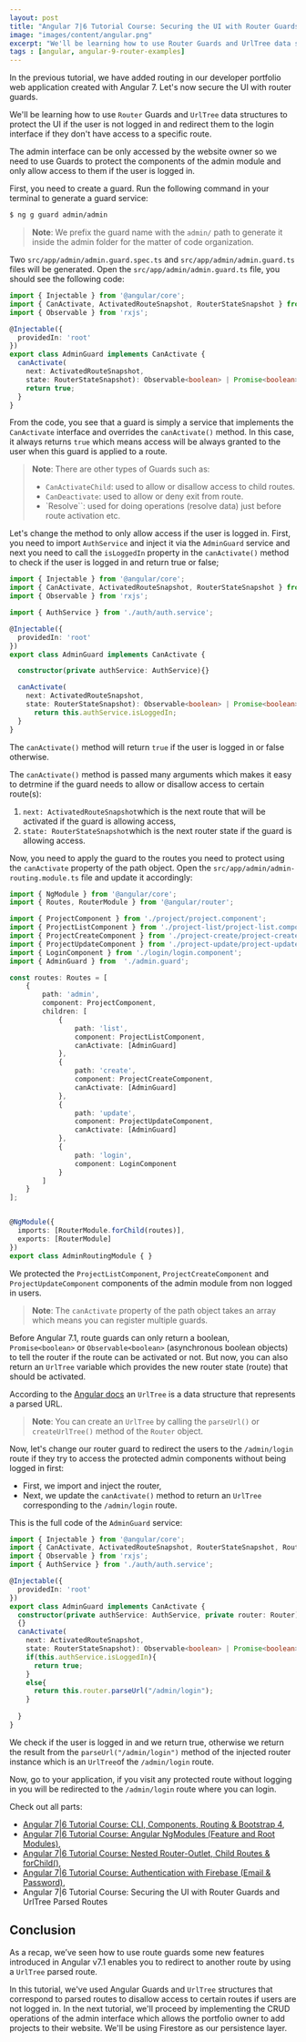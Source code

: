 ```yaml
---
layout: post
title: "Angular 7|6 Tutorial Course: Securing the UI with Router Guards and UrlTree Parsed Routes (for Login Redirects)"
image: "images/content/angular.png"
excerpt: "We'll be learning how to use Router Guards and UrlTree data structures to protect the UI if the user is not logged in and redirect them to the login interface if they don't have access to a specific route." 
tags : [angular, angular-9-router-examples]
---
```


In the previous tutorial, we have added routing in our developer portfolio web application created with Angular 7. Let's now secure the UI with router guards.

We'll be learning how to use `Router` Guards and `UrlTree` data structures to protect the UI if the user is not logged in and redirect them to the login interface if they don't have access to a specific route.
  
The admin interface can be only accessed by the website owner so we need to use Guards to protect the components of the admin module and only allow access to them if the user is logged in.

First, you need to create a guard. Run the following command in your terminal to generate a guard service:

```bash
$ ng g guard admin/admin
```

> **Note**: We prefix the guard name with the `admin/` path to generate it inside the admin folder for the matter of code organization.

Two `src/app/admin/admin.guard.spec.ts` and `src/app/admin/admin.guard.ts` files will be generated. Open the `src/app/admin/admin.guard.ts` file, you should see the following code:

```ts
import { Injectable } from '@angular/core';
import { CanActivate, ActivatedRouteSnapshot, RouterStateSnapshot } from '@angular/router';
import { Observable } from 'rxjs';

@Injectable({
  providedIn: 'root'
})
export class AdminGuard implements CanActivate {
  canActivate(
    next: ActivatedRouteSnapshot,
    state: RouterStateSnapshot): Observable<boolean> | Promise<boolean> | boolean {
    return true;
  }
}
```

From the code, you see that a guard is simply a service that implements the `CanActivate`  interface and overrides the `canActivate()` method. In this case, it always returns `true` which means access will be always granted to the user when this guard is applied to a route.

> **Note**: There are other types of Guards such as:
> 
>- `CanActivateChild`: used to allow or disallow access to child routes.
>- `CanDeactivate`: used to allow or deny exit from route.
>- `Resolve``: used for doing operations (resolve data) just before route activation etc.

Let's change the method to only allow access if the user is logged in. First, you need to import `AuthService` and inject it via the `AdminGuard` service and next you need to call the `isLoggedIn` property in the `canActivate()` method to check if the user is logged in and return true or false;

```ts
import { Injectable } from '@angular/core';
import { CanActivate, ActivatedRouteSnapshot, RouterStateSnapshot } from '@angular/router';
import { Observable } from 'rxjs';

import { AuthService } from './auth/auth.service';

@Injectable({
  providedIn: 'root'
})
export class AdminGuard implements CanActivate {

  constructor(private authService: AuthService){}

  canActivate(
    next: ActivatedRouteSnapshot,
    state: RouterStateSnapshot): Observable<boolean> | Promise<boolean> | boolean {
      return this.authService.isLoggedIn;
  }
}
```

The `canActivate()` method will return `true` if the user is logged in or false otherwise.

The `canActivate()` method is passed many arguments which makes it easy to detrmine if the guard needs to allow or disallow access to certain route(s):

1.  `next: ActivatedRouteSnapshot`which is the next route that will be activated if the guard is allowing access,
2.  `state: RouterStateSnapshot`which is the next  router state  if the guard is allowing access.

Now, you need to apply the guard to the routes you need to protect using the `canActivate` property of the path object. Open the `src/app/admin/admin-routing.module.ts` file and update it accordingly:

```ts
import { NgModule } from '@angular/core';
import { Routes, RouterModule } from '@angular/router';

import { ProjectComponent } from './project/project.component';
import { ProjectListComponent } from './project-list/project-list.component';
import { ProjectCreateComponent } from './project-create/project-create.component';
import { ProjectUpdateComponent } from './project-update/project-update.component';
import { LoginComponent } from './login/login.component';
import { AdminGuard } from  './admin.guard';

const routes: Routes = [
    {
        path: 'admin',
        component: ProjectComponent,
        children: [
            {
                path: 'list',
                component: ProjectListComponent,
                canActivate: [AdminGuard]
            },            
            {
                path: 'create',
                component: ProjectCreateComponent,
                canActivate: [AdminGuard]
            },
            {
                path: 'update',
                component: ProjectUpdateComponent,
                canActivate: [AdminGuard]
            },
            { 
                path: 'login', 
                component: LoginComponent 
            }
        ]
    }
];


@NgModule({
  imports: [RouterModule.forChild(routes)],
  exports: [RouterModule]
})
export class AdminRoutingModule { }
```

We protected the `ProjectListComponent`, `ProjectCreateComponent` and `ProjectUpdateComponent` components of the admin module from non logged in users. 
 
 >**Note**: The `canActivate` property of the path object takes an array which means you can register multiple guards.

Before Angular 7.1, route guards can only return a boolean, `Promise<boolean>` or `Observable<boolean>` (asynchronous boolean objects) to tell the router if the route can be activated or not. But now, you can also return an `UrlTree` variable which provides the new router state (route) that should be activated.

According to the [Angular docs](https://angular.io/api/router/UrlTree) an `UrlTree` is a data structure that represents a   parsed URL.

>**Note**: You can create an `UrlTree` by calling the `parseUrl()` or `createUrlTree()` method of the `Router` object.

Now, let's change our router guard to redirect the users to the `/admin/login` route if they try to access the protected admin components without being logged in first:

- First, we import and inject the router, 
- Next, we update the `canActivate()` method to return an `UrlTree` corresponding to the `/admin/login` route.

This is the full code of the `AdminGuard` service:

```ts
import { Injectable } from '@angular/core';
import { CanActivate, ActivatedRouteSnapshot, RouterStateSnapshot, Router, UrlTree } from '@angular/router';
import { Observable } from 'rxjs';
import { AuthService } from './auth/auth.service';

@Injectable({
  providedIn: 'root'
})
export class AdminGuard implements CanActivate {
  constructor(private authService: AuthService, private router: Router)
  {}
  canActivate(
    next: ActivatedRouteSnapshot,
    state: RouterStateSnapshot): Observable<boolean> | Promise<boolean> | boolean | UrlTree {
    if(this.authService.isLoggedIn){
      return true;
    }
    else{
      return this.router.parseUrl("/admin/login");
    }
    
  }
}

```

We check if the user is logged in and we return true, otherwise we return the result from the `parseUrl("/admin/login")` method of the injected router instance which is an `UrlTree`of the `/admin/login` route.

Now, go to your application, if you visit any protected route without logging in you will be redirected to the `/admin/login` route where you can login.

Check out all parts:

- [Angular 7|6 Tutorial Course: CLI, Components, Routing & Bootstrap 4](https://www.techiediaries.com/angular-course),
- [Angular 7|6 Tutorial Course: Angular NgModules (Feature and Root Modules)](https://www.techiediaries.com/angular-course-modules),
- [Angular 7|6 Tutorial Course: Nested Router-Outlet, Child Routes & forChild()](https://www.techiediaries.com/angular-course-child-routes),
- [Angular 7|6 Tutorial Course: Authentication with Firebase (Email & Password)](https://www.techiediaries.com/angular-course-firebase-authentication),
- Angular 7|6 Tutorial Course: Securing the UI with Router Guards and UrlTree Parsed Routes


## Conclusion

As a recap, we’ve seen how to use route guards some new features introduced in Angular v7.1 enables you to redirect to another route by using a `UrlTree` parsed route. 

In this tutorial, we've used Angular Guards and `UrlTree` structures that correspond to parsed routes to disallow access to certain routes if users are not logged in. In the next tutorial, we'll proceed by implementing the CRUD operations of the admin interface which allows the portfolio owner to add projects to their website. We'll be using Firestore as our persistence layer.

